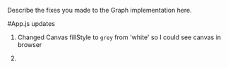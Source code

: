 Describe the fixes you made to the Graph implementation here.

#App.js updates
1. Changed Canvas fillStyle to `grey` from 'white' so I could see canvas in browser

2. 